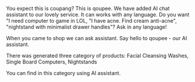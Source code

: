 You expect this is coupang? This is qoupee. We have added AI chat assistant to our lovely service. It can works with any language. Do you want "I need computer to game in LOL, "I have acne. Find cream anti-acne", "nightstand with minimalist drawer handles"? Ask in any language!

When you came to shop we can ask assistant. Say hello to qoupee - our AI assistant.

There was generated three category of products:
Facial Cleansing Washes,
Single Board Computers,
Nightstands

You can find in this category using AI assistant.


